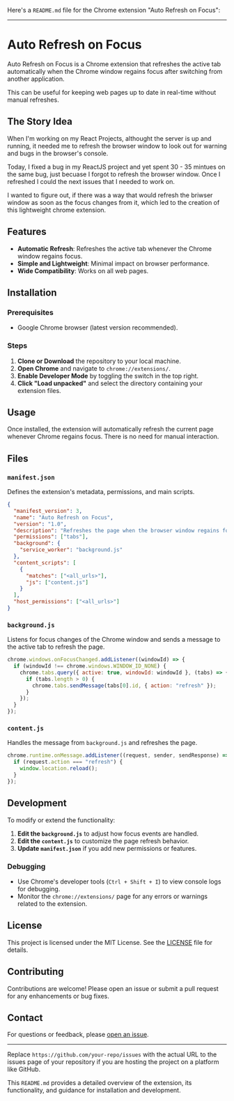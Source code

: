 Here's a `README.md` file for the Chrome extension "Auto Refresh on Focus":

---

# Auto Refresh on Focus

Auto Refresh on Focus is a Chrome extension that refreshes the active tab automatically when the Chrome window regains focus after switching from another application.

This can be useful for keeping web pages up to date in real-time without manual refreshes.

## The Story Idea

When I'm working on my React Projects, althought the server is up and running, it needed me to refresh the browser window to look out for warning and bugs in the browser's console.

Today, I fixed a bug in my ReactJS project and yet spent 30 - 35 mintues on the same bug, just becuase I forgot to refresh the browser window. Once I refreshed I could the next issues that I needed to work on.

I wanted to figure out, if there was a way that would refresh the briwser window as soon as the focus changes from it, which led to the creation of this lightweight chrome extension.

## Features

- **Automatic Refresh**: Refreshes the active tab whenever the Chrome window regains focus.
- **Simple and Lightweight**: Minimal impact on browser performance.
- **Wide Compatibility**: Works on all web pages.

## Installation

### Prerequisites

- Google Chrome browser (latest version recommended).

### Steps

1. **Clone or Download** the repository to your local machine.
2. **Open Chrome** and navigate to `chrome://extensions/`.
3. **Enable Developer Mode** by toggling the switch in the top right.
4. **Click "Load unpacked"** and select the directory containing your extension files.

## Usage

Once installed, the extension will automatically refresh the current page whenever Chrome regains focus. There is no need for manual interaction.

## Files

### `manifest.json`

Defines the extension's metadata, permissions, and main scripts.

```json
{
  "manifest_version": 3,
  "name": "Auto Refresh on Focus",
  "version": "1.0",
  "description": "Refreshes the page when the browser window regains focus.",
  "permissions": ["tabs"],
  "background": {
    "service_worker": "background.js"
  },
  "content_scripts": [
    {
      "matches": ["<all_urls>"],
      "js": ["content.js"]
    }
  ],
  "host_permissions": ["<all_urls>"]
}
```

### `background.js`

Listens for focus changes of the Chrome window and sends a message to the active tab to refresh the page.

```javascript
chrome.windows.onFocusChanged.addListener((windowId) => {
  if (windowId !== chrome.windows.WINDOW_ID_NONE) {
    chrome.tabs.query({ active: true, windowId: windowId }, (tabs) => {
      if (tabs.length > 0) {
        chrome.tabs.sendMessage(tabs[0].id, { action: "refresh" });
      }
    });
  }
});
```

### `content.js`

Handles the message from `background.js` and refreshes the page.

```javascript
chrome.runtime.onMessage.addListener((request, sender, sendResponse) => {
  if (request.action === "refresh") {
    window.location.reload();
  }
});
```

## Development

To modify or extend the functionality:

1. **Edit the `background.js`** to adjust how focus events are handled.
2. **Edit the `content.js`** to customize the page refresh behavior.
3. **Update `manifest.json`** if you add new permissions or features.

### Debugging

- Use Chrome's developer tools (`Ctrl + Shift + I`) to view console logs for debugging.
- Monitor the `chrome://extensions/` page for any errors or warnings related to the extension.

## License

This project is licensed under the MIT License. See the [LICENSE](LICENSE) file for details.

## Contributing

Contributions are welcome! Please open an issue or submit a pull request for any enhancements or bug fixes.

## Contact

For questions or feedback, please [open an issue](https://github.com/your-repo/issues).

---

Replace `https://github.com/your-repo/issues` with the actual URL to the issues page of your repository if you are hosting the project on a platform like GitHub.

This `README.md` provides a detailed overview of the extension, its functionality, and guidance for installation and development.
